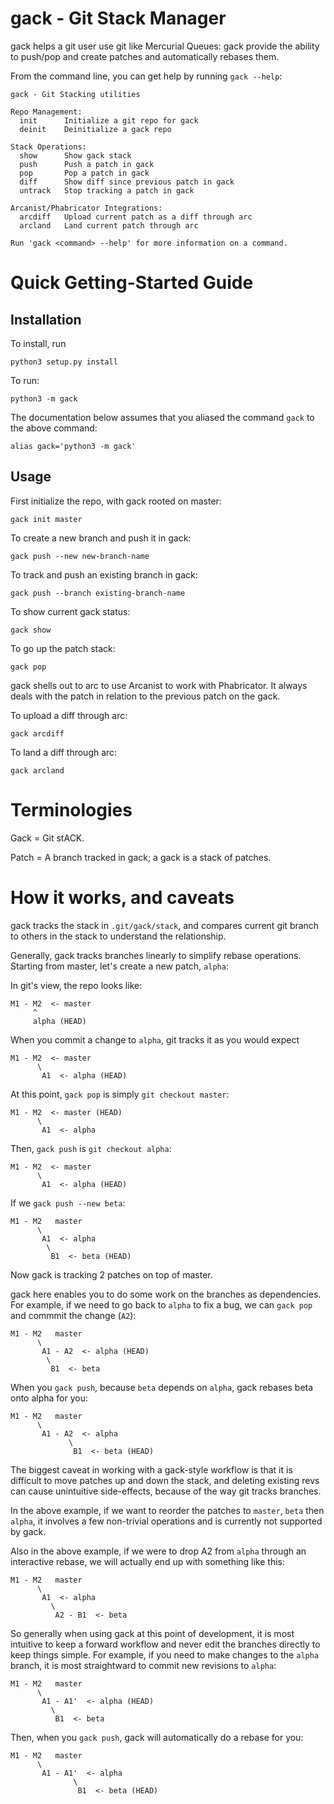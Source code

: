 # gack - Git Stack Manager

gack helps a git user use git like Mercurial Queues: gack provide the ability to push/pop and create patches and automatically rebases them.

From the command line, you can get help by running `gack --help`:

```
gack - Git Stacking utilities

Repo Management:
  init      Initialize a git repo for gack
  deinit    Deinitialize a gack repo

Stack Operations:
  show      Show gack stack
  push      Push a patch in gack
  pop       Pop a patch in gack
  diff      Show diff since previous patch in gack
  untrack   Stop tracking a patch in gack

Arcanist/Phabricator Integrations:
  arcdiff   Upload current patch as a diff through arc
  arcland   Land current patch through arc

Run 'gack <command> --help' for more information on a command.
```

# Quick Getting-Started Guide

## Installation

To install, run

```
python3 setup.py install
```

To run:

```
python3 -m gack
```

The documentation below assumes that you aliased the command `gack` to the above command:

```
alias gack='python3 -m gack'
```

## Usage

First initialize the repo, with gack rooted on master:

```
gack init master
```

To create a new branch and push it in gack:

```
gack push --new new-branch-name
```

To track and push an existing branch in gack:

```
gack push --branch existing-branch-name
```

To show current gack status:

```
gack show
```

To go up the patch stack:

```
gack pop
```

gack shells out to arc to use Arcanist to work with Phabricator. It always deals with the patch in relation to the previous patch on the gack.

To upload a diff through arc:

```
gack arcdiff
```

To land a diff through arc:

```
gack arcland
```

# Terminologies

Gack = Git stACK.

Patch = A branch tracked in gack; a gack is a stack of patches.

# How it works, and caveats

gack tracks the stack in `.git/gack/stack`, and compares current git branch to others in the stack to understand the relationship.

Generally, gack tracks branches linearly to simplify rebase operations. Starting from master, let's create a new patch, `alpha`:

In git's view, the repo looks like:

```
M1 - M2  <- master
     ^
     alpha (HEAD)
```

When you commit a change to `alpha`, git tracks it as you would expect

```
M1 - M2  <- master
      \
       A1  <- alpha (HEAD)
```

At this point, `gack pop` is simply `git checkout master`:

```
M1 - M2  <- master (HEAD)
      \
       A1  <- alpha
```

Then, `gack push` is `git checkout alpha`:

```
M1 - M2  <- master
      \
       A1  <- alpha (HEAD)
```

If we `gack push --new beta`:

```
M1 - M2   master
      \
       A1  <- alpha
        \
         B1  <- beta (HEAD)
```

Now gack is tracking 2 patches on top of master.

gack here enables you to do some work on the branches as dependencies. For example, if we need to go back to `alpha` to fix a bug, we can `gack pop` and commmit the change (`A2`):

```
M1 - M2   master
      \
       A1 - A2  <- alpha (HEAD)
        \
         B1  <- beta
```

When you `gack push`, because `beta` depends on `alpha`, gack rebases beta onto alpha for you:

```
M1 - M2   master
      \
       A1 - A2  <- alpha
             \
              B1  <- beta (HEAD)
```

The biggest caveat in working with a gack-style workflow is that it is difficult to move patches up and down the stack, and deleting existing revs can cause unintuitive side-effects, because of the way git tracks branches.

In the above example, if we want to reorder the patches to `master`, `beta` then `alpha`, it involves a few non-trivial operations and is currently not supported by gack.

Also in the above example, if we were to drop A2 from `alpha` through an interactive rebase, we will actually end up with something like this:

```
M1 - M2   master
      \
       A1  <- alpha
         \
          A2 - B1  <- beta
```

So generally when using gack at this point of development, it is most intuitive to keep a forward workflow and never edit the branches directly to keep things simple. For example, if you need to make changes to the `alpha` branch, it is most straightward to commit new revisions to `alpha`:

```
M1 - M2   master
      \
       A1 - A1'  <- alpha (HEAD)
         \
          B1  <- beta
```

Then, when you `gack push`, gack will automatically do a rebase for you:

```
M1 - M2   master
      \
       A1 - A1'  <- alpha
              \
               B1  <- beta (HEAD)
```
